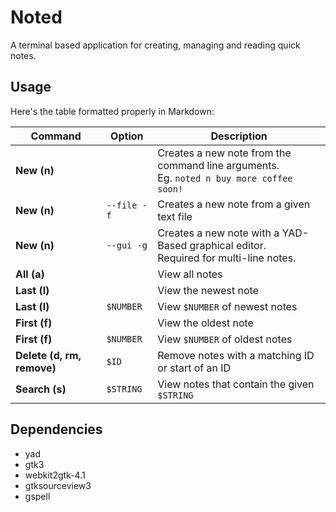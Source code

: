 # Noted

A terminal based application for creating, managing and reading quick notes.

## Usage

Here's the table formatted properly in Markdown:

| Command                    | Option      | Description                                                                                |
| -------------------------- | ----------- | ------------------------------------------------------------------------------------------ |
| **New (n)**                |             | Creates a new note from the command line arguments.<br>Eg. `noted n buy more coffee soon!` |
| **New (n)**                | `--file -f` | Creates a new note from a given text file                                                  |
| **New (n)**                | `--gui -g`  | Creates a new note with a YAD-Based graphical editor.<br>Required for multi-line notes.    |
| **All (a)**                |             | View all notes                                                                             |
| **Last (l)**               |             | View the newest note                                                                       |
| **Last (l)**               | `$NUMBER`   | View `$NUMBER` of newest notes                                                             |
| **First (f)**              |             | View the oldest note                                                                       |
| **First (f)**              | `$NUMBER`   | View `$NUMBER` of oldest notes                                                             |
| **Delete (d, rm, remove)** | `$ID`       | Remove notes with a matching ID or start of an ID                                          |
| **Search (s)**             | `$STRING`   | View notes that contain the given `$STRING`                                                |

## Dependencies

- yad
- gtk3
- webkit2gtk-4.1
- gtksourceview3
- gspell
